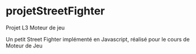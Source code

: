 # projetStreetFighter
Projet L3 Moteur de jeu 

Un petit Street Fighter implémenté en Javascript, réalisé pour le cours de Moteur de Jeu
